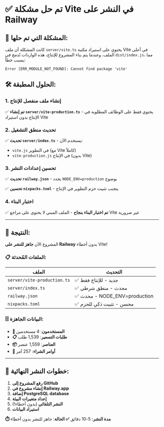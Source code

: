 # ✅ تم حل مشكلة Vite في النشر على Railway

## 🔧 المشكلة التي تم حلها:

كانت المشكلة أن ملف `server/vite.ts` يحتوي على استيراد مكتبة Vite في أعلى الملف، وعندما يتم بناء المشروع للإنتاج، هذه الواردات تُدمج في `dist/index.js`، مما يسبب خطأ:

```
Error [ERR_MODULE_NOT_FOUND]: Cannot find package 'vite'
```

## 🛠️ الحلول المطبقة:

### 1. إنشاء ملف منفصل للإنتاج
✅ **تم إنشاء `server/vite-production.ts`** - يحتوي فقط على الوظائف المطلوبة في الإنتاج بدون استيراد Vite

### 2. تحديث منطق التشغيل
✅ **تحديث `server/index.ts`** - يستخدم الآن:
- `vite.js` في التطوير (مع Vite كاملاً)
- `vite-production.js` في الإنتاج (بدون Vite)

### 3. تحسين إعدادات النشر
✅ **تحديث `railway.json`** - يحدد `NODE_ENV=production` بوضوح

✅ **تحسين `nixpacks.toml`** - يتجنب تثبيت حزم التطوير في الإنتاج

### 4. اختبار البناء
✅ **تم اختبار البناء بنجاح** - الملف المبني لا يحتوي على مراجع Vite غير ضرورية

---

## 🚀 النتيجة:

المشروع الآن **جاهز للنشر على Railway** بدون أخطاء Vite!

### 📋 الملفات المُحدثة:

| الملف | التحديث |
|-------|---------|
| `server/vite-production.ts` | ✅ جديد - للإنتاج فقط |
| `server/index.ts` | ✅ محدث - منطق شرطي |
| `railway.json` | ✅ محدث - NODE_ENV=production |
| `nixpacks.toml` | ✅ محسن - تثبيت ذكي للحزم |

### 🗄️ البيانات الجاهزة:
- **👥 المستخدمون**: 4 مستخدمين
- **📋 طلبات التسعير**: 1,539 طلب  
- **📦 العناصر**: 1,559 عنصر
- **📄 أوامر الشراء**: 257 أمر

---

## 🌟 خطوات النشر النهائية:

1. **رفع المشروع إلى GitHub**
2. **إنشاء مشروع في Railway.app**
3. **إضافة PostgreSQL database**
4. **إعداد متغيرات البيئة**
5. **النشر التلقائي** (بدون أخطاء!)
6. **استيراد البيانات**

**⏱️ مدة النشر**: 5-10 دقائق
**✅ الحالة**: جاهز للنشر بدون أخطاء